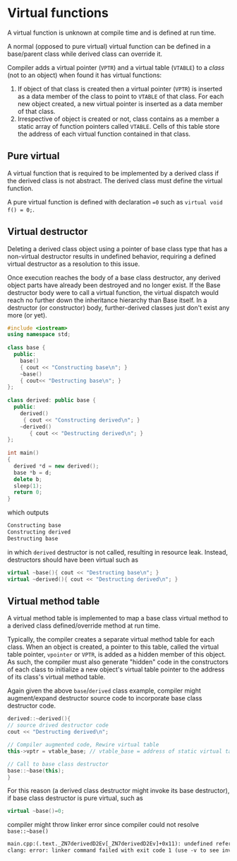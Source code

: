 # Virtual functions

A virtual function is unknown at compile time and is defined at run time.

A normal (opposed to pure virtual) virtual function can be defined in a base/parent class while derived class can override it.

Compiler adds a virtual pointer (`VPTR`) and a virtual table (`VTABLE`) to a *class* (not to an object) when found it has virtual functions:
1. If object of that class is created then a virtual pointer (`VPTR`) is inserted as a data member of the class to point to `VTABLE` of that class. For each new object created, a new virtual pointer is inserted as a data member of that class.
2. Irrespective of object is created or not, class contains as a member a static array of function pointers called `VTABLE`. Cells of this table store the address of each virtual function contained in that class.

## Pure virtual

A virtual function that is required to be implemented by a derived class if the derived class is not abstract. The derived class must define the virtual function.

A pure virtual function is defined with declaration `=0` such as `virtual void f() = 0;`.

## Virtual destructor

Deleting a derived class object using a pointer of base class type that has a non-virtual destructor results in undefined behavior, requiring a defined virtual destructor as a resolution to this issue.

Once execution reaches the body of a base class destructor, any derived object parts have already been destroyed and no longer exist. If the Base destructor body were to call a virtual function, the virtual dispatch would reach no further down the inheritance hierarchy than Base itself. In a destructor (or constructor) body, further-derived classes just don't exist any more (or yet).

```cpp
#include <iostream>
using namespace std;
 
class base {
  public:
    base()    
    { cout << "Constructing base\n"; }
    ~base()
    { cout<< "Destructing base\n"; }    
};
 
class derived: public base {
  public:
    derived()    
     { cout << "Constructing derived\n"; }
    ~derived()
       { cout << "Destructing derived\n"; }
};
 
int main()
{
  derived *d = new derived(); 
  base *b = d;
  delete b;
  sleep(1);
  return 0;
}
```
which outputs
```bash
Constructing base
Constructing derived
Destructing base
```
in which `derived` destructor is not called, resulting in resource leak. Instead, destructors should have been virtual such as 
```cpp
virtual ~base(){ cout << "Destructing base\n"; }
virtual ~derived(){ cout << "Destructing derived\n"; }
```

## Virtual method table

A virtual method table is implemented to map a base class virtual method to a derived class defined/override method at run time.

Typically, the compiler creates a separate virtual method table for each class. 
When an object is created, a pointer to this table, called the virtual table pointer, `vpointer` or `VPTR`, is added as a hidden member of this object. 
As such, the compiler must also generate "hidden" code in the constructors of each class to initialize a new object's virtual table pointer to the address of its class's virtual method table. 

Again given the above `base`/`derived` class example, compiler might augment/expand destructor source code to incorporate base class destructor code.

```cpp
derived::~derived(){
// source drived destructor code
cout << "Destructing derived\n";

// Compiler augmented code, Rewire virtual table
this->vptr = vtable_base; // vtable_base = address of static virtual table

// Call to base class destructor
base::~base(this); 
}
```

For this reason (a derived class destructor might invoke its base destructor), if base class destructor is pure virtual, such as
```cpp
virtual ~base()=0;
```

compiler might throw linker error since compiler could not resolve `base::~base()`
```txt
main.cpp:(.text._ZN7derivedD2Ev[_ZN7derivedD2Ev]+0x11): undefined reference to `base::~base()'
clang: error: linker command failed with exit code 1 (use -v to see invocation)
```